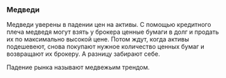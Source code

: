 ### Медведи

Медведи уверены в падении цен на активы.  С помощью кредитного плеча медведя могут взять у брокера ценные бумаги в долг и продать их по максимально высокой цене. Потом ждут, когда активы подешевеют, снова покупают нужное количество ценных бумаг и возвращают их брокеру. А разницу забирают себе.

Падение рынка называют медвежьим трендом.